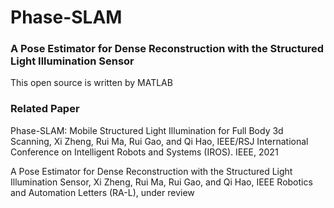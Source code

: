 # Phase-SLAM
### A Pose Estimator for Dense Reconstruction with the Structured Light Illumination Sensor

This open source is written by MATLAB 

### Related Paper

Phase-SLAM: Mobile Structured Light Illumination for Full Body 3d Scanning,  Xi Zheng, Rui Ma, Rui Gao, and Qi Hao, IEEE/RSJ
International Conference on Intelligent Robots and Systems (IROS). IEEE, 2021

A Pose Estimator for Dense Reconstruction with the Structured Light Illumination Sensor, Xi Zheng, Rui Ma, Rui Gao, and Qi Hao, IEEE Robotics and Automation Letters (RA-L), under review

